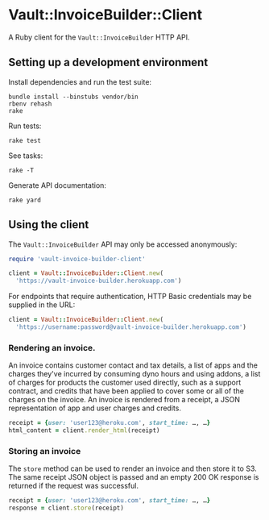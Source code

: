 # Vault::InvoiceBuilder::Client

A Ruby client for the `Vault::InvoiceBuilder` HTTP API.

## Setting up a development environment

Install dependencies and run the test suite:

    bundle install --binstubs vendor/bin
    rbenv rehash
    rake

Run tests:

    rake test

See tasks:

    rake -T

Generate API documentation:

    rake yard

## Using the client

The `Vault::InvoiceBuilder` API may only be accessed anonymously:

```ruby
require 'vault-invoice-builder-client'

client = Vault::InvoiceBuilder::Client.new(
  'https://vault-invoice-builder.herokuapp.com')
```

For endpoints that require authentication, HTTP Basic credentials may be supplied in the URL:

```ruby
client = Vault::InvoiceBuilder::Client.new(
  'https://username:password@vault-invoice-builder.herokuapp.com')
```

### Rendering an invoice.

An invoice contains customer contact and tax details, a list of apps
and the charges they've incurred by consuming dyno hours and using
addons, a list of charges for products the customer used directly,
such as a support contract, and credits that have been applied to
cover some or all of the charges on the invoice.  An invoice is
rendered from a receipt, a JSON representation of app and user charges
and credits.

```ruby
receipt = {user: 'user123@heroku.com', start_time: …, …}
html_content = client.render_html(receipt)
```

### Storing an invoice
The `store` method can be used to render an invoice and then store it to S3. The same receipt JSON object is passed and an empty 200 OK response is returned if the request was successful.

```ruby
receipt = {user: 'user123@heroku.com', start_time: …, …}
response = client.store(receipt)
```
